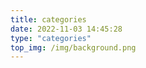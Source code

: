 ```yaml
---
title: categories
date: 2022-11-03 14:45:28
type: "categories"
top_img: /img/background.png
---
```

